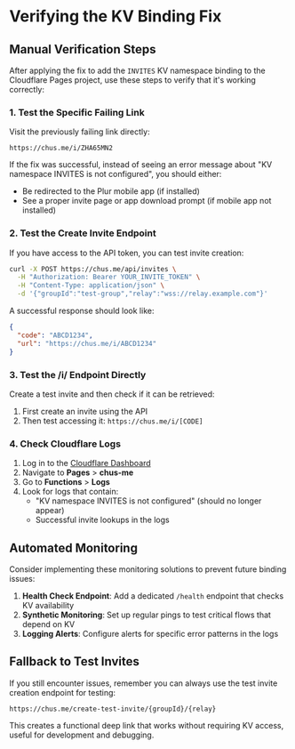 # Verifying the KV Binding Fix

## Manual Verification Steps

After applying the fix to add the `INVITES` KV namespace binding to the Cloudflare Pages project, use these steps to verify that it's working correctly:

### 1. Test the Specific Failing Link

Visit the previously failing link directly:
```
https://chus.me/i/ZHA65MN2
```

If the fix was successful, instead of seeing an error message about "KV namespace INVITES is not configured", you should either:
- Be redirected to the Plur mobile app (if installed)
- See a proper invite page or app download prompt (if mobile app not installed)

### 2. Test the Create Invite Endpoint

If you have access to the API token, you can test invite creation:

```bash
curl -X POST https://chus.me/api/invites \
  -H "Authorization: Bearer YOUR_INVITE_TOKEN" \
  -H "Content-Type: application/json" \
  -d '{"groupId":"test-group","relay":"wss://relay.example.com"}'
```

A successful response should look like:
```json
{
  "code": "ABCD1234",
  "url": "https://chus.me/i/ABCD1234"
}
```

### 3. Test the /i/ Endpoint Directly

Create a test invite and then check if it can be retrieved:

1. First create an invite using the API
2. Then test accessing it: `https://chus.me/i/[CODE]`

### 4. Check Cloudflare Logs

1. Log in to the [Cloudflare Dashboard](https://dash.cloudflare.com)
2. Navigate to **Pages** > **chus-me**
3. Go to **Functions** > **Logs**
4. Look for logs that contain:
   - "KV namespace INVITES is not configured" (should no longer appear)
   - Successful invite lookups in the logs

## Automated Monitoring

Consider implementing these monitoring solutions to prevent future binding issues:

1. **Health Check Endpoint**: Add a dedicated `/health` endpoint that checks KV availability
2. **Synthetic Monitoring**: Set up regular pings to test critical flows that depend on KV
3. **Logging Alerts**: Configure alerts for specific error patterns in the logs

## Fallback to Test Invites

If you still encounter issues, remember you can always use the test invite creation endpoint for testing:

```
https://chus.me/create-test-invite/{groupId}/{relay}
```

This creates a functional deep link that works without requiring KV access, useful for development and debugging. 